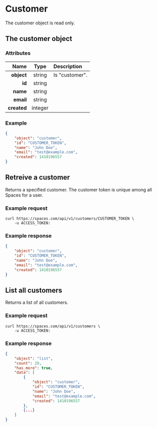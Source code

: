 Customer
========

The customer object is read only.

The customer object
-------------------

### Attributes

Name | Type | Description
--:|:-:|:--
**object** | string | Is "customer".
**id** | string |
**name** | string |
**email** | string |
**created** | integer |


### Example

```json
{
	"object": "customer",
	"id": "CUSTOMER_TOKEN",
	"name": "John Doe",
	"email": "test@example.com",
	"created": 1410196557
}
```

Retreive a customer
------------------
Returns a specified customer. The customer token is unique among all Spaces for a user.

### Example request

	curl https://spaces.com/api/v1/customers/CUSTOMER_TOKEN \
		-u ACCESS_TOKEN:

### Example response

```json
{
	"object": "customer",
	"id": "CUSTOMER_TOKEN",
	"name": "John Doe",
	"email": "test@example.com",
	"created": 1410196557
}
```

List all customers
------------------
Returns a list of all customers.

### Example request

	curl https://spaces.com/api/v1/customers \
		-u ACCESS_TOKEN:

### Example response

```json
{
	"object": "list",
	"count": 20,
	"has_more": true,
	"data": [
		{
			"object": "customer",
			"id": "CUSTOMER_TOKEN",
			"name": "John Doe",
			"email": "test@example.com",
			"created": 1410196557
		},
		{...}
	]
}
```